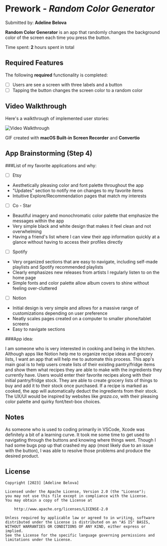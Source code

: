 # Prework - *Random Color Generator*

Submitted by: **Adeline Belova**

**Random Color Generator** is an app that randomly changes the background color of the screen each time you press the button. 

Time spent: **2** hours spent in total

## Required Features

The following **required** functionality is completed:

- [ ] Users are see a screen with three labels and a button
- [ ] Tapping the button changes the screen color to a random color
 
## Video Walkthrough

Here's a walkthrough of implemented user stories:

<img src='https://i.imgur.com/gvNqBA1.gif' title='Video Walkthrough' width='' alt='Video Walkthrough' />

GIF created with **macOS Built-in Screen Recorder** and **Convertio**  


## App Brainstorming (Step 4)
###List of my favorite applications and why: 
- [ ] Etsy 
- Aesthetically pleasing color and font palette throughout the app
- "Updates" section to notify me on changes to my favorite items 
- Intuitive Explore/Recommendation pages that match my interests 

- [ ] Co - Star 
- Beautiful imagery and monochromatic color palette that emphasize the messages within the app 
- Very simple black and white design that makes it feel clean and not overwhelming
- Having a friend's list where I can view their app information quickly at a glance without having to access their profiles directly 

- [ ] Spotify 
- Very organized sections that are easy to navigate, including self-made playlists and Spotify recommended playlists 
- Clearly emphasizes new releases from artists I regularly listen to on the home page 
- Simple fonts and color palette allow album covers to shine without feeling over-cluttered 

- [ ] Notion 
- Initial design is very simple and allows for a massive range of customizations depending on user preference 
- Neatly scales pages created on a computer to smaller phone/tablet screens 
- Easy to navigate sections 

###App idea: 

I am someone who is very interested in cooking and being in the kitchen. Although apps like Notion help me to organize recipe ideas and grocery lists, I want an app that will help me to automate this process. This app's main goal is to help users create lists of their existing pantry/fridge items and show them what recipes they are able to make with the ingredients they currently have. Users would enter their favorite recipes along with their initial pantry/fridge stock. They are able to create grocery lists of things to buy and add it to their stock once purchased. If a recipe is marked as cooked, the app will automatically deduct the ingredients from their stock. The UX/UI would be inspired by websites like *graza.co*, with their pleasing color palette and quirky font/text-box choices. 


## Notes

As someone who is used to coding primarily in VSCode, Xcode was definitely a bit of a learning curve. It took me some time to get used to navigating through the buttons and knowing where things went. Though I had some bugs pop up that crashed my app (most likely due to an issue with the button), I was able to resolve those problems and produce the desired product. 

## License

    Copyright [2023] [Adeline Belova]

    Licensed under the Apache License, Version 2.0 (the "License");
    you may not use this file except in compliance with the License.
    You may obtain a copy of the License at

        http://www.apache.org/licenses/LICENSE-2.0

    Unless required by applicable law or agreed to in writing, software
    distributed under the License is distributed on an "AS IS" BASIS,
    WITHOUT WARRANTIES OR CONDITIONS OF ANY KIND, either express or implied.
    See the License for the specific language governing permissions and
    limitations under the License.